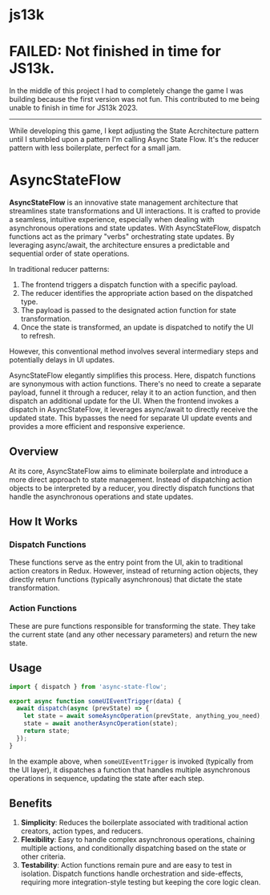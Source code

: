 # js13k

# FAILED: Not finished in time for JS13k.
In the middle of this project I had to completely change the game I was building because the first version was not fun. This contributed to me being unable to finish in time for JS13k 2023.






---

While developing this game, I kept adjusting the State Acrchitecture pattern until I stumbled upon a pattern I'm calling Async State Flow. It's the reducer pattern with less boilerplate, perfect for a small jam.

# AsyncStateFlow

**AsyncStateFlow** is an innovative state management architecture that streamlines state transformations and UI interactions. It is crafted to provide a seamless, intuitive experience, especially when dealing with asynchronous operations and state updates. With AsyncStateFlow, dispatch functions act as the primary "verbs" orchestrating state updates. By leveraging async/await, the architecture ensures a predictable and sequential order of state operations.

In traditional reducer patterns:

1. The frontend triggers a dispatch function with a specific payload.
2. The reducer identifies the appropriate action based on the dispatched type.
3. The payload is passed to the designated action function for state transformation.
4. Once the state is transformed, an update is dispatched to notify the UI to refresh.

However, this conventional method involves several intermediary steps and potentially delays in UI updates.

AsyncStateFlow elegantly simplifies this process. Here, dispatch functions are synonymous with action functions. There's no need to create a separate payload, funnel it through a reducer, relay it to an action function, and then dispatch an additional update for the UI. When the frontend invokes a dispatch in AsyncStateFlow, it leverages async/await to directly receive the updated state. This bypasses the need for separate UI update events and provides a more efficient and responsive experience.



## Overview

At its core, AsyncStateFlow aims to eliminate boilerplate and introduce a more direct approach to state management. Instead of dispatching action objects to be interpreted by a reducer, you directly dispatch functions that handle the asynchronous operations and state updates.

## How It Works

### Dispatch Functions
These functions serve as the entry point from the UI, akin to traditional action creators in Redux. However, instead of returning action objects, they directly return functions (typically asynchronous) that dictate the state transformation.

### Action Functions
These are pure functions responsible for transforming the state. They take the current state (and any other necessary parameters) and return the new state.

## Usage

```javascript
import { dispatch } from 'async-state-flow';

export async function someUIEventTrigger(data) {
  await dispatch(async (prevState) => {
    let state = await someAsyncOperation(prevState, anything_you_need);
    state = await anotherAsyncOperation(state);
    return state;
  });
}
```

In the example above, when `someUIEventTrigger` is invoked (typically from the UI layer), it dispatches a function that handles multiple asynchronous operations in sequence, updating the state after each step.

## Benefits

1. **Simplicity**: Reduces the boilerplate associated with traditional action creators, action types, and reducers.
2. **Flexibility**: Easy to handle complex asynchronous operations, chaining multiple actions, and conditionally dispatching based on the state or other criteria.
3. **Testability**: Action functions remain pure and are easy to test in isolation. Dispatch functions handle orchestration and side-effects, requiring more integration-style testing but keeping the core logic clean.
